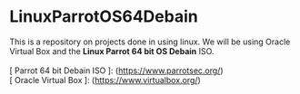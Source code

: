 # LinuxParrotOS64Debain
This is a repository on projects done in using linux. We will be using Oracle Virtual Box and the **Linux Parrot 64 bit OS Debain** ISO. <br><br>
[ Parrot 64 bit Debain ISO ]: (https://www.parrotsec.org/) <br> [ Oracle Virtual Box ]: (https://www.virtualbox.org/)
